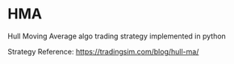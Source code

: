 # HMA 
Hull Moving Average algo trading strategy implemented in python

Strategy Reference: https://tradingsim.com/blog/hull-ma/
